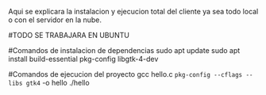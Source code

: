 Aqui se explicara la instalacion y ejecucion total del cliente ya sea todo local o con el servidor en la nube.

#TODO SE TRABAJARA EN UBUNTU

#Comandos de instalacion de dependencias
sudo apt update
sudo apt install build-essential pkg-config libgtk-4-dev

#Comandos de ejecucion del proyecto
gcc hello.c `pkg-config --cflags --libs gtk4` -o hello
./hello

